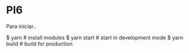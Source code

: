 # PI6

Para iniciar..

$ yarn # install modules
$ yarn start # start in development mode
$ yarn build # build for production
